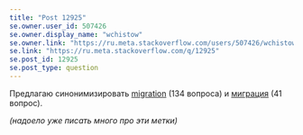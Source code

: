 ```yaml
---
title: "Post 12925"
se.owner.user_id: 507426
se.owner.display_name: "wchistow"
se.owner.link: "https://ru.meta.stackoverflow.com/users/507426/wchistow"
se.link: "https://ru.meta.stackoverflow.com/q/12925"
se.post_id: 12925
se.post_type: question
---
```

<p>Предлагаю синонимизировать <a href="https://ru.stackoverflow.com/questions/tagged/migration" class="post-tag" title="показать вопросы с меткой [migration]" aria-label="показать вопросы с меткой [migration]" rel="tag" aria-labelledby="tag-migration-tooltip-container">migration</a> (134 вопроса) и <a href="https://ru.stackoverflow.com/questions/tagged/%d0%bc%d0%b8%d0%b3%d1%80%d0%b0%d1%86%d0%b8%d1%8f" class="post-tag" title="показать вопросы с меткой [миграция]" aria-label="показать вопросы с меткой [миграция]" rel="tag" aria-labelledby="tag-миграция-tooltip-container">миграция</a> (41 вопрос).</p>
<p><em>(надоело уже писать много про эти метки)</em></p>
